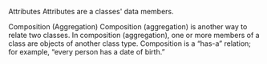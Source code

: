 Attributes
Attributes are a classes' data members.



Composition (Aggregation)
Composition (aggregation) is another way to relate two classes. In composition
(aggregation), one or more members of a class are objects of another class type.
Composition is a “has-a” relation; for example, “every person has a date of birth.”
